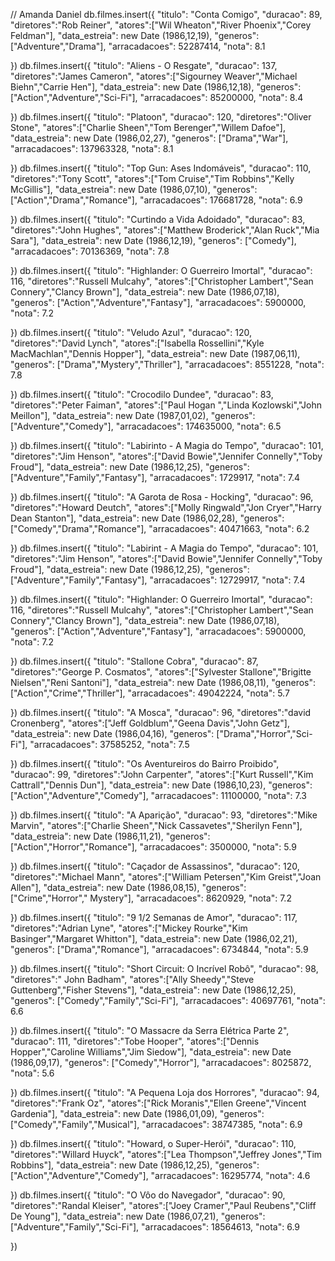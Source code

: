 // Amanda Daniel
db.filmes.insert({
	"titulo": "Conta Comigo",
	"duracao": 89,
	"diretores":"Rob Reiner",
	"atores":["Wil Wheaton","River Phoenix","Corey Feldman"],
	"data_estreia": new Date (1986,12,19),
	"generos": ["Adventure","Drama"],
	"arracadacoes": 52287414,
	"nota": 8.1

})
db.filmes.insert({
	"titulo": "Aliens - O Resgate",
	"duracao": 137,
	"diretores":"James Cameron",
	"atores":["Sigourney Weaver","Michael Biehn","Carrie Hen"],
	"data_estreia": new Date (1986,12,18),
	"generos": ["Action","Adventure","Sci-Fi"],
	"arracadacoes": 85200000,
	"nota": 8.4

})
db.filmes.insert({
	"titulo": "Platoon",
	"duracao": 120,
	"diretores":"Oliver Stone",
	"atores":["Charlie Sheen","Tom Berenger","Willem Dafoe"],
	"data_estreia": new Date (1986,02,27),
	"generos": ["Drama","War"],
	"arracadacoes": 137963328,
	"nota": 8.1

})
db.filmes.insert({
	"titulo": "Top Gun: Ases Indomáveis",
	"duracao": 110,
	"diretores":"Tony Scott",
	"atores":["Tom Cruise","Tim Robbins","Kelly McGillis"],
	"data_estreia": new Date (1986,07,10),
	"generos": ["Action","Drama","Romance"],
	"arracadacoes": 176681728,
	"nota": 6.9

})
db.filmes.insert({
	"titulo": "Curtindo a Vida Adoidado",
	"duracao": 83,
	"diretores":"John Hughes",
	"atores":["Matthew Broderick","Alan Ruck","Mia Sara"],
	"data_estreia": new Date (1986,12,19),
	"generos": ["Comedy"],
	"arracadacoes": 70136369,
	"nota": 7.8

})
db.filmes.insert({
	"titulo": "Highlander: O Guerreiro Imortal",
	"duracao": 116,
	"diretores":"Russell Mulcahy",
	"atores":["Christopher Lambert","Sean Connery","Clancy Brown"],
	"data_estreia": new Date (1986,07,18),
	"generos": ["Action","Adventure","Fantasy"],
	"arracadacoes": 5900000,
	"nota": 7.2

})
db.filmes.insert({
	"titulo": "Veludo Azul",
	"duracao": 120,
	"diretores":"David Lynch",
	"atores":["Isabella Rossellini","Kyle MacMachlan","Dennis Hopper"],
	"data_estreia": new Date (1987,06,11),
	"generos": ["Drama","Mystery","Thriller"],
	"arracadacoes": 8551228,
	"nota": 7.8

})
db.filmes.insert({
	"titulo": "Crocodilo Dundee",
	"duracao": 83,
	"diretores":"Peter Faiman",
	"atores":["Paul Hogan ","Linda Kozlowski","John Meillon"],
	"data_estreia": new Date (1987,01,02),
	"generos": ["Adventure","Comedy"],
	"arracadacoes": 174635000,
	"nota": 6.5

})
db.filmes.insert({
	"titulo": "Labirinto - A Magia do Tempo",
	"duracao": 101,
	"diretores":"Jim Henson",
	"atores":["David Bowie","Jennifer Connelly","Toby Froud"],
	"data_estreia": new Date (1986,12,25),
	"generos": ["Adventure","Family","Fantasy"],
	"arracadacoes": 1729917,
	"nota": 7.4

})
db.filmes.insert({
	"titulo": "A Garota de Rosa - Hocking",
	"duracao": 96,
	"diretores":"Howard Deutch",
	"atores":["Molly Ringwald","Jon Cryer","Harry Dean Stanton"],
	"data_estreia": new Date (1986,02,28),
	"generos": ["Comedy","Drama","Romance"],
	"arracadacoes": 40471663,
	"nota": 6.2

})
db.filmes.insert({
	"titulo": "Labirint - A Magia do Tempo",
	"duracao": 101,
	"diretores":"Jim Henson",
	"atores":["David Bowie","Jennifer Connelly","Toby Froud"],
	"data_estreia": new Date (1986,12,25),
	"generos": ["Adventure","Family","Fantasy"],
	"arracadacoes": 12729917,
	"nota": 7.4

})
db.filmes.insert({
	"titulo": "Highlander: O Guerreiro Imortal",
	"duracao": 116,
	"diretores":"Russell Mulcahy",
	"atores":["Christopher Lambert","Sean Connery","Clancy Brown"],
	"data_estreia": new Date (1986,07,18),
	"generos": ["Action","Adventure","Fantasy"],
	"arracadacoes": 5900000,
	"nota": 7.2

})
db.filmes.insert({
	"titulo": "Stallone Cobra",
	"duracao": 87,
	"diretores":"George P. Cosmatos",
	"atores":["Sylvester Stallone","Brigitte Nielsen","Reni Santoni"],
	"data_estreia": new Date (1986,08,11),
	"generos": ["Action","Crime","Thriller"],
	"arracadacoes": 49042224,
	"nota": 5.7

})
db.filmes.insert({
	"titulo": "A Mosca",
	"duracao": 96,
	"diretores":"david Cronenberg",
	"atores":["Jeff Goldblum","Geena Davis","John Getz"],
	"data_estreia": new Date (1986,04,16),
	"generos": ["Drama","Horror","Sci-Fi"],
	"arracadacoes": 37585252,
	"nota": 7.5

})
db.filmes.insert({
	"titulo": "Os Aventureiros do Bairro Proibido",
	"duracao": 99,
	"diretores":"John Carpenter",
	"atores":["Kurt Russell","Kim Cattrall","Dennis Dun"],
	"data_estreia": new Date (1986,10,23),
	"generos": ["Action","Adventure","Comedy"],
	"arracadacoes": 11100000,
	"nota": 7.3

})
db.filmes.insert({
	"titulo": "A Aparição",
	"duracao": 93,
	"diretores":"Mike Marvin",
	"atores":["Charlie Sheen","Nick Cassavetes","Sherilyn Fenn"],
	"data_estreia": new Date (1986,11,21),
	"generos": ["Action","Horror","Romance"],
	"arracadacoes": 3500000,
	"nota": 5.9

})
db.filmes.insert({
	"titulo": "Caçador de Assassinos",
	"duracao": 120,
	"diretores":"Michael Mann",
	"atores":["William Petersen","Kim Greist","Joan Allen"],
	"data_estreia": new Date (1986,08,15),
	"generos": ["Crime","Horror"," Mystery"],
	"arracadacoes": 8620929,
	"nota": 7.2

})
db.filmes.insert({
	"titulo": "9 1/2 Semanas de Amor",
	"duracao": 117,
	"diretores":"Adrian Lyne",
	"atores":["Mickey Rourke","Kim Basinger","Margaret Whitton"],
	"data_estreia": new Date (1986,02,21),
	"generos": ["Drama","Romance"],
	"arracadacoes": 6734844,
	"nota": 5.9

})
db.filmes.insert({
	"titulo": "Short Circuit: O Incrível Robô",
	"duracao": 98,
	"diretores":" John Badham",
	"atores":["Ally Sheedy","Steve Guttenberg","Fisher Stevens"],
	"data_estreia": new Date (1986,12,25),
	"generos": ["Comedy","Family","Sci-Fi"],
	"arracadacoes": 40697761,
	"nota": 6.6

})
db.filmes.insert({
	"titulo": "O Massacre da Serra Elétrica Parte 2",
	"duracao": 111,
	"diretores":"Tobe Hooper",
	"atores":["Dennis Hopper","Caroline Williams","Jim Siedow"],
	"data_estreia": new Date (1986,09,17),
	"generos": ["Comedy","Horror"],
	"arracadacoes": 8025872,
	"nota": 5.6

})
db.filmes.insert({
	"titulo": "A Pequena Loja dos Horrores",
	"duracao": 94,
	"diretores":"Frank Oz",
	"atores":["Rick Moranis","Ellen Greene","Vincent Gardenia"],
	"data_estreia": new Date (1986,01,09),
	"generos": ["Comedy","Family","Musical"],
	"arracadacoes": 38747385,
	"nota": 6.9

})
db.filmes.insert({
	"titulo": "Howard, o Super-Herói",
	"duracao": 110,
	"diretores":"Willard Huyck",
	"atores":["Lea Thompson","Jeffrey Jones","Tim Robbins"],
	"data_estreia": new Date (1986,12,25),
	"generos": ["Action","Adventure","Comedy"],
	"arracadacoes": 16295774,
	"nota": 4.6

})
db.filmes.insert({
	"titulo": "O Vôo do Navegador",
	"duracao": 90,
	"diretores":"Randal Kleiser",
	"atores":["Joey Cramer","Paul Reubens","Cliff De Young"],
	"data_estreia": new Date (1986,07,21),
	"generos": ["Adventure","Family","Sci-Fi"],
	"arracadacoes": 18564613,
	"nota": 6.9

})